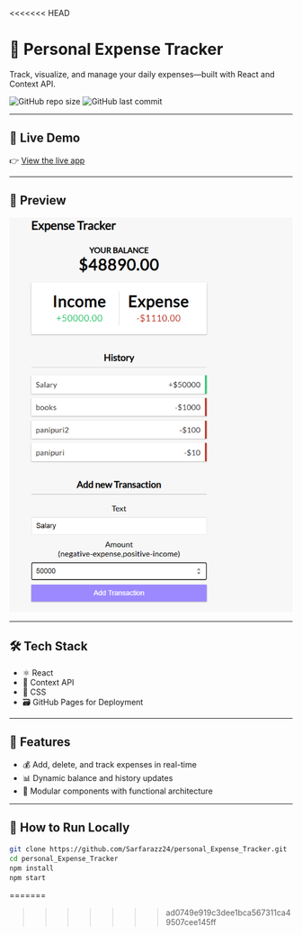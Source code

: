 <<<<<<< HEAD
# 💸 Personal Expense Tracker

Track, visualize, and manage your daily expenses—built with React and Context API.

![GitHub repo size](https://img.shields.io/github/repo-size/Sarfarazz24/personal_Expense_Tracker)
![GitHub last commit](https://img.shields.io/github/last-commit/Sarfarazz24/personal_Expense_Tracker)

---

## 🚀 Live Demo

👉 [View the live app](https://Sarfarazz24.github.io/personal_Expense_Tracker)

---

## 📸 Preview

![alt text](image.png)

---

## 🛠️ Tech Stack

- ⚛️ React
- 🧠 Context API
- 🎨 CSS
- 🗃️ GitHub Pages for Deployment

---

## 📂 Features

- 💰 Add, delete, and track expenses in real-time
- 📊 Dynamic balance and history updates
- 🧩 Modular components with functional architecture

---

## 🧪 How to Run Locally

```bash
git clone https://github.com/Sarfarazz24/personal_Expense_Tracker.git
cd personal_Expense_Tracker
npm install
npm start
```
=======

>>>>>>> ad0749e919c3dee1bca567311ca49507cee145ff

